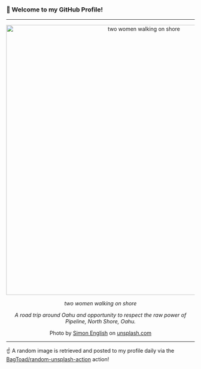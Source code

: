 ### 👋 Welcome to my GitHub Profile!

----

<div align="center">
  <img width="720" src="https://images.unsplash.com/photo-1528806830664-12f552cbabad?crop=entropy&cs=tinysrgb&fit=max&fm=jpg&ixid=M3w1NTI0OTR8MHwxfHJhbmRvbXx8fHx8fHx8fDE3MjQyMjA2NTh8&ixlib=rb-4.0.3&q=80&w=1080" alt="two women walking on shore">
  
  <em>two women walking on shore</em>
  
  <em>A road trip around Oahu and opportunity to respect the raw power of Pipeline, North Shore, Oahu.</em>
  
  Photo by [Simon English](null) on [unsplash.com](https://unsplash.com/)
</div>

----

☝️ A random image is retrieved and posted to my profile daily via the [BagToad/random-unsplash-action](https://github.com/BagToad/random-unsplash-action) action!
